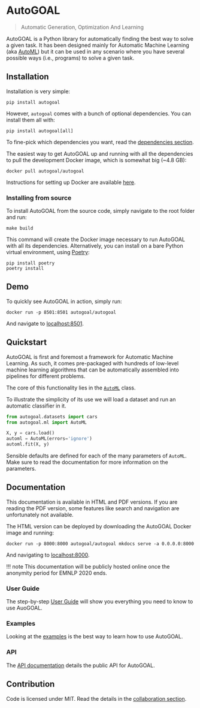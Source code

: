 # AutoGOAL

> Automatic Generation, Optimization And Learning

AutoGOAL is a Python library for automatically finding the best way to solve a given task.
It has been designed mainly for Automatic Machine Learning (aka [AutoML](https://www.automl.org))
but it can be used in any scenario where you have several possible ways (i.e., programs) to solve a given task.

## Installation

Installation is very simple:

    pip install autogoal

However, `autogoal` comes with a bunch of optional dependencies. You can install them all with:

    pip install autogoal[all]

To fine-pick which dependencies you want, read the [dependencies section](/dependencies/).

The easiest way to get AutoGOAL up and running with all the dependencies to pull the development Docker image, which is somewhat big (~4.8 GB):

    docker pull autogoal/autogoal

Instructions for setting up Docker are available [here](https://www.docker.com/get-started).

### Installing from source

To install AutoGOAL from the source code, simply navigate to the root folder and run:

    make build

This command will create the Docker image necessary to run AutoGOAL with all its dependencies.
Alternatively, you can install on a bare Python virtual environment, using [Poetry](https://python-poetry.org/):

    pip install poetry
    poetry install

## Demo

To quickly see AutoGOAL in action, simply run:

    docker run -p 8501:8501 autogoal/autogoal

And navigate to [localhost:8501](http://localhost:8501).

## Quickstart

AutoGOAL is first and foremost a framework for Automatic Machine Learning.
As such, it comes pre-packaged with hundreds of low-level machine learning
algorithms that can be automatically assembled into pipelines for different problems.

The core of this functionality lies in the [`AutoML`](./api/autogoal.ml#automl) class.

To illustrate the simplicity of its use we will load a dataset and run an automatic classifier in it.

```python
from autogoal.datasets import cars
from autogoal.ml import AutoML

X, y = cars.load()
automl = AutoML(errors='ignore')
automl.fit(X, y)
```

Sensible defaults are defined for each of the many parameters of `AutoML`.
Make sure to read the documentation for more information on the parameters.

## Documentation

This documentation is available in HTML and PDF versions. If you are reading the PDF version, some
features like search and navigation are unfortunately not available.

The HTML version can be deployed by downloading the AutoGOAL Docker image and running:

    docker run -p 8000:8000 autogoal/autogoal mkdocs serve -a 0.0.0.0:8000

And navigating to [localhost:8000](http://localhost:8000).

!!! note
    This documentation will be publicly hosted online once the anonymity period for EMNLP 2020 ends.

### User Guide

The step-by-step [User Guide](./guide/) will show you everything you need to know to use AuoGOAL.

### Examples

Looking at the [examples](./examples/) is the best way to learn how to use AutoGOAL.

### API

The [API documentation](./api/autogoal) details the public API for AutoGOAL.

## Contribution

Code is licensed under MIT. Read the details in the [collaboration section](./contributing).
